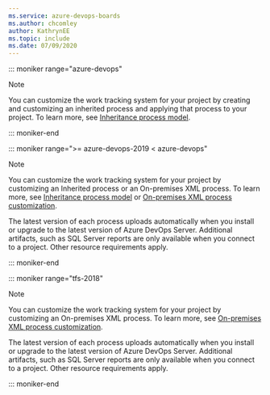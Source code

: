 ```yaml
---
ms.service: azure-devops-boards
ms.author: chcomley
author: KathrynEE
ms.topic: include
ms.date: 07/09/2020
---
```


::: moniker range="azure-devops"

> [!NOTE]  
> You can customize the work tracking system for your project by creating and customizing an inherited process and applying that process to your project. To learn more, see [Inheritance process model](../../organizations/settings/work/inheritance-process-model.md). 

::: moniker-end

::: moniker range=">= azure-devops-2019 < azure-devops"


> [!NOTE]  
> You can customize the work tracking system for your project by customizing an Inherited process or an On-premises XML process. To learn more, see [Inheritance process model](../../organizations/settings/work/inheritance-process-model.md) or [On-premises XML process customization](../../reference/on-premises-xml-process-model.md).
> 
> The latest version of each process uploads automatically when you install or upgrade to the latest version of Azure DevOps Server. Additional artifacts, such as SQL Server reports are only available when you connect to a project. Other resource requirements apply. 

::: moniker-end

::: moniker range="tfs-2018"

> [!NOTE]  
> You can customize the work tracking system for your project by customizing an On-premises XML process. To learn more, see [On-premises XML process customization](../../reference/on-premises-xml-process-model.md).
> 
> The latest version of each process uploads automatically when you install or upgrade to the latest version of Azure DevOps Server. Additional artifacts, such as SQL Server reports are only available when you connect to a project. Other resource requirements apply. 

::: moniker-end

